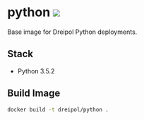 # python [![](https://badge.imagelayers.io/dreipol/python.svg)](https://imagelayers.io/?images=dreipol/python:latest)

Base image for Dreipol Python deployments.

## Stack

- Python 3.5.2

## Build Image

```bash
docker build -t dreipol/python .
```

